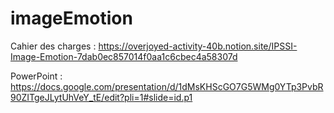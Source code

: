 # imageEmotion

Cahier des charges : https://overjoyed-activity-40b.notion.site/IPSSI-Image-Emotion-7dab0ec857014f0aa1c6cbec4a58307d

PowerPoint : https://docs.google.com/presentation/d/1dMsKHScGO7G5WMg0YTp3PvbR90ZITgeJLytUhVeY_tE/edit?pli=1#slide=id.p1
